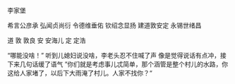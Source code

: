 李家堡

希言公彦承 弘闻贞尚衍 令德维垂佑 钦绍念显扬 建道敦安定 永锡世绪昌

道 
敦 敦良
安 安海儿
定 定浩



















“哪能没啥！”
听到儿媳妇说没啥，李老头忍不住喊了声
像是觉得说话有点冲，接下来几句话缓了语气
”你们就是考虑事儿忒简单，那个涵管是整个村儿的水路，你这给人家堵了，以后下大雨淹了村儿。人家不找你？“


